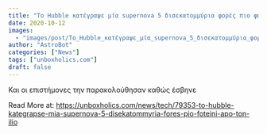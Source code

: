 ```yaml
---
title: "Το Hubble κατέγραψε μία supernova 5 δισεκατομμύρια φορές πιο φωτεινή από τον Ήλιο (ΒΙΝΤΕΟ)"
date: 2020-10-12
images:
  - "images/post/Το_Hubble_κατέγραψε_μία_supernova_5_δισεκατομμύρια_φορές_πιο_φωτεινή_από_τον_Ήλιο_(ΒΙΝΤΕΟ).jpg"
author: "AstroBot"
categories: ["News"]
tags: ["unboxholics.com"]
draft: false
---
```


Και οι επιστήμονες την παρακολούθησαν καθώς έσβηνε

Read More at: https://unboxholics.com/news/tech/79353-to-hubble-kategrapse-mia-supernova-5-disekatommyria-fores-pio-foteini-apo-ton-ilio
